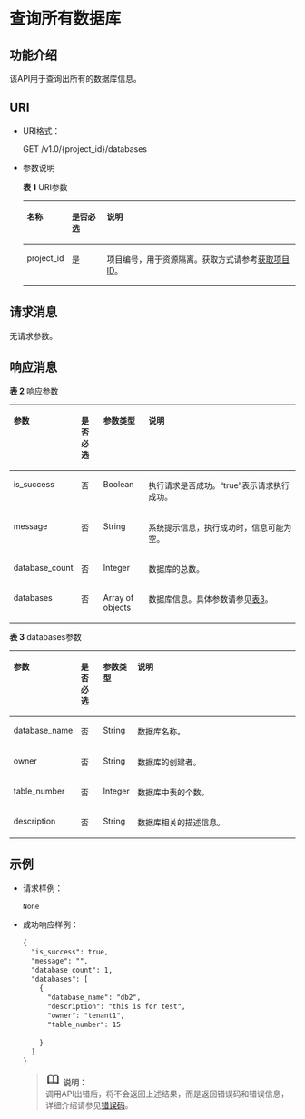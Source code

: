 # 查询所有数据库<a name="dli_02_0029"></a>

## 功能介绍<a name="s81476b125db145998a1baa1a8bc56e0c"></a>

该API用于查询出所有的数据库信息。

## URI<a name="sbf07dde5c25a4911ae94d60a7ac93e10"></a>

-   URI格式：

    GET /v1.0/\{project\_id\}/databases

-   参数说明

    **表 1**  URI参数

    <a name="zh-cn_topic_0069077803_table60779388"></a>
    <table><thead align="left"><tr id="zh-cn_topic_0069077803_row61411666"><th class="cellrowborder" valign="top" width="15%" id="mcps1.2.4.1.1"><p id="a420a62a594f9410eaea229ffc8037a61"><a name="a420a62a594f9410eaea229ffc8037a61"></a><a name="a420a62a594f9410eaea229ffc8037a61"></a>名称</p>
    </th>
    <th class="cellrowborder" valign="top" width="13%" id="mcps1.2.4.1.2"><p id="zh-cn_topic_0069077803_p873025824211"><a name="zh-cn_topic_0069077803_p873025824211"></a><a name="zh-cn_topic_0069077803_p873025824211"></a>是否必选</p>
    </th>
    <th class="cellrowborder" valign="top" width="72%" id="mcps1.2.4.1.3"><p id="a692d3cd97b464aed90ba6d841900a4a5"><a name="a692d3cd97b464aed90ba6d841900a4a5"></a><a name="a692d3cd97b464aed90ba6d841900a4a5"></a>说明</p>
    </th>
    </tr>
    </thead>
    <tbody><tr id="zh-cn_topic_0069077803_row48589216"><td class="cellrowborder" valign="top" width="15%" headers="mcps1.2.4.1.1 "><p id="zh-cn_topic_0069077803_p43412436"><a name="zh-cn_topic_0069077803_p43412436"></a><a name="zh-cn_topic_0069077803_p43412436"></a>project_id</p>
    </td>
    <td class="cellrowborder" valign="top" width="13%" headers="mcps1.2.4.1.2 "><p id="zh-cn_topic_0069077803_p26746391"><a name="zh-cn_topic_0069077803_p26746391"></a><a name="zh-cn_topic_0069077803_p26746391"></a>是</p>
    </td>
    <td class="cellrowborder" valign="top" width="72%" headers="mcps1.2.4.1.3 "><p id="p1310472724012"><a name="p1310472724012"></a><a name="p1310472724012"></a>项目编号，用于资源隔离。获取方式请参考<a href="获取项目ID.md">获取项目ID</a>。</p>
    </td>
    </tr>
    </tbody>
    </table>


## 请求消息<a name="sbac34c939f8e4646b61c2604b760765e"></a>

无请求参数。

## 响应消息<a name="s2bf874ddfa964e6fa245d9464ab1b51a"></a>

**表 2**  响应参数

<a name="zh-cn_topic_0069077899_table26748875"></a>
<table><thead align="left"><tr id="zh-cn_topic_0069077899_row35695092"><th class="cellrowborder" valign="top" width="13.950000000000001%" id="mcps1.2.5.1.1"><p id="a4abbd081d3484947b80555de87614621"><a name="a4abbd081d3484947b80555de87614621"></a><a name="a4abbd081d3484947b80555de87614621"></a>参数</p>
</th>
<th class="cellrowborder" valign="top" width="8.37%" id="mcps1.2.5.1.2"><p id="p730017613157"><a name="p730017613157"></a><a name="p730017613157"></a>是否必选</p>
</th>
<th class="cellrowborder" valign="top" width="16.38%" id="mcps1.2.5.1.3"><p id="zh-cn_topic_0069077899_p130413216125"><a name="zh-cn_topic_0069077899_p130413216125"></a><a name="zh-cn_topic_0069077899_p130413216125"></a>参数类型</p>
</th>
<th class="cellrowborder" valign="top" width="61.3%" id="mcps1.2.5.1.4"><p id="ad74ec8df4f924426b7f5246cf2e91141"><a name="ad74ec8df4f924426b7f5246cf2e91141"></a><a name="ad74ec8df4f924426b7f5246cf2e91141"></a>说明</p>
</th>
</tr>
</thead>
<tbody><tr id="zh-cn_topic_0069077899_row37381110"><td class="cellrowborder" valign="top" width="13.950000000000001%" headers="mcps1.2.5.1.1 "><p id="zh-cn_topic_0069077899_p7971050"><a name="zh-cn_topic_0069077899_p7971050"></a><a name="zh-cn_topic_0069077899_p7971050"></a>is_success</p>
</td>
<td class="cellrowborder" valign="top" width="8.37%" headers="mcps1.2.5.1.2 "><p id="p2030013681514"><a name="p2030013681514"></a><a name="p2030013681514"></a>否</p>
</td>
<td class="cellrowborder" valign="top" width="16.38%" headers="mcps1.2.5.1.3 "><p id="zh-cn_topic_0069077899_p20256672"><a name="zh-cn_topic_0069077899_p20256672"></a><a name="zh-cn_topic_0069077899_p20256672"></a>Boolean</p>
</td>
<td class="cellrowborder" valign="top" width="61.3%" headers="mcps1.2.5.1.4 "><p id="p126781313131418"><a name="p126781313131418"></a><a name="p126781313131418"></a>执行请求是否成功。<span class="parmvalue" id="parmvalue668112716853"><a name="parmvalue668112716853"></a><a name="parmvalue668112716853"></a>“true”</span>表示请求执行成功。</p>
</td>
</tr>
<tr id="zh-cn_topic_0069077899_row3163968"><td class="cellrowborder" valign="top" width="13.950000000000001%" headers="mcps1.2.5.1.1 "><p id="zh-cn_topic_0069077899_p54954888"><a name="zh-cn_topic_0069077899_p54954888"></a><a name="zh-cn_topic_0069077899_p54954888"></a>message</p>
</td>
<td class="cellrowborder" valign="top" width="8.37%" headers="mcps1.2.5.1.2 "><p id="p1430016614153"><a name="p1430016614153"></a><a name="p1430016614153"></a>否</p>
</td>
<td class="cellrowborder" valign="top" width="16.38%" headers="mcps1.2.5.1.3 "><p id="zh-cn_topic_0069077899_p50204720"><a name="zh-cn_topic_0069077899_p50204720"></a><a name="zh-cn_topic_0069077899_p50204720"></a>String</p>
</td>
<td class="cellrowborder" valign="top" width="61.3%" headers="mcps1.2.5.1.4 "><p id="a4fa277540d3e42e48cec2027a36ca6bc"><a name="a4fa277540d3e42e48cec2027a36ca6bc"></a><a name="a4fa277540d3e42e48cec2027a36ca6bc"></a>系统提示信息，执行成功时，信息可能为空。</p>
</td>
</tr>
<tr id="zh-cn_topic_0069077899_row24910445"><td class="cellrowborder" valign="top" width="13.950000000000001%" headers="mcps1.2.5.1.1 "><p id="zh-cn_topic_0069077899_p4480178"><a name="zh-cn_topic_0069077899_p4480178"></a><a name="zh-cn_topic_0069077899_p4480178"></a>database_count</p>
</td>
<td class="cellrowborder" valign="top" width="8.37%" headers="mcps1.2.5.1.2 "><p id="p930112671515"><a name="p930112671515"></a><a name="p930112671515"></a>否</p>
</td>
<td class="cellrowborder" valign="top" width="16.38%" headers="mcps1.2.5.1.3 "><p id="zh-cn_topic_0069077899_p767489"><a name="zh-cn_topic_0069077899_p767489"></a><a name="zh-cn_topic_0069077899_p767489"></a>Integer</p>
</td>
<td class="cellrowborder" valign="top" width="61.3%" headers="mcps1.2.5.1.4 "><p id="zh-cn_topic_0069077899_p62166619"><a name="zh-cn_topic_0069077899_p62166619"></a><a name="zh-cn_topic_0069077899_p62166619"></a>数据库的总数。</p>
</td>
</tr>
<tr id="zh-cn_topic_0069077899_row21841253"><td class="cellrowborder" valign="top" width="13.950000000000001%" headers="mcps1.2.5.1.1 "><p id="zh-cn_topic_0069077899_p24311098"><a name="zh-cn_topic_0069077899_p24311098"></a><a name="zh-cn_topic_0069077899_p24311098"></a>databases</p>
</td>
<td class="cellrowborder" valign="top" width="8.37%" headers="mcps1.2.5.1.2 "><p id="p133280618155"><a name="p133280618155"></a><a name="p133280618155"></a>否</p>
</td>
<td class="cellrowborder" valign="top" width="16.38%" headers="mcps1.2.5.1.3 "><p id="zh-cn_topic_0069077899_p54458150"><a name="zh-cn_topic_0069077899_p54458150"></a><a name="zh-cn_topic_0069077899_p54458150"></a>Array of objects</p>
</td>
<td class="cellrowborder" valign="top" width="61.3%" headers="mcps1.2.5.1.4 "><p id="zh-cn_topic_0069077899_p49033996"><a name="zh-cn_topic_0069077899_p49033996"></a><a name="zh-cn_topic_0069077899_p49033996"></a>数据库信息。具体参数请参见<a href="#table119519521616">表3</a>。</p>
</td>
</tr>
</tbody>
</table>

**表 3**  databases参数

<a name="table119519521616"></a>
<table><thead align="left"><tr id="row9968510169"><th class="cellrowborder" valign="top" width="13.950000000000001%" id="mcps1.2.5.1.1"><p id="p896350165"><a name="p896350165"></a><a name="p896350165"></a>参数</p>
</th>
<th class="cellrowborder" valign="top" width="8.36%" id="mcps1.2.5.1.2"><p id="p8966591611"><a name="p8966591611"></a><a name="p8966591611"></a>是否必选</p>
</th>
<th class="cellrowborder" valign="top" width="9.520000000000001%" id="mcps1.2.5.1.3"><p id="p296153166"><a name="p296153166"></a><a name="p296153166"></a>参数类型</p>
</th>
<th class="cellrowborder" valign="top" width="68.17%" id="mcps1.2.5.1.4"><p id="p596185191612"><a name="p596185191612"></a><a name="p596185191612"></a>说明</p>
</th>
</tr>
</thead>
<tbody><tr id="row17981153163"><td class="cellrowborder" valign="top" width="13.950000000000001%" headers="mcps1.2.5.1.1 "><p id="p2980571611"><a name="p2980571611"></a><a name="p2980571611"></a>database_name</p>
</td>
<td class="cellrowborder" valign="top" width="8.36%" headers="mcps1.2.5.1.2 "><p id="p159905141616"><a name="p159905141616"></a><a name="p159905141616"></a>否</p>
</td>
<td class="cellrowborder" valign="top" width="9.520000000000001%" headers="mcps1.2.5.1.3 "><p id="p29985191615"><a name="p29985191615"></a><a name="p29985191615"></a>String</p>
</td>
<td class="cellrowborder" valign="top" width="68.17%" headers="mcps1.2.5.1.4 "><p id="p169913561615"><a name="p169913561615"></a><a name="p169913561615"></a>数据库名称。</p>
</td>
</tr>
<tr id="row399354167"><td class="cellrowborder" valign="top" width="13.950000000000001%" headers="mcps1.2.5.1.1 "><p id="p14991658161"><a name="p14991658161"></a><a name="p14991658161"></a>owner</p>
</td>
<td class="cellrowborder" valign="top" width="8.36%" headers="mcps1.2.5.1.2 "><p id="p8994511619"><a name="p8994511619"></a><a name="p8994511619"></a>否</p>
</td>
<td class="cellrowborder" valign="top" width="9.520000000000001%" headers="mcps1.2.5.1.3 "><p id="p19910581615"><a name="p19910581615"></a><a name="p19910581615"></a>String</p>
</td>
<td class="cellrowborder" valign="top" width="68.17%" headers="mcps1.2.5.1.4 "><p id="p189985111613"><a name="p189985111613"></a><a name="p189985111613"></a>数据库的创建者。</p>
</td>
</tr>
<tr id="row7990531610"><td class="cellrowborder" valign="top" width="13.950000000000001%" headers="mcps1.2.5.1.1 "><p id="p210015121620"><a name="p210015121620"></a><a name="p210015121620"></a>table_number</p>
</td>
<td class="cellrowborder" valign="top" width="8.36%" headers="mcps1.2.5.1.2 "><p id="p610016561615"><a name="p610016561615"></a><a name="p610016561615"></a>否</p>
</td>
<td class="cellrowborder" valign="top" width="9.520000000000001%" headers="mcps1.2.5.1.3 "><p id="p91001057162"><a name="p91001057162"></a><a name="p91001057162"></a>Integer</p>
</td>
<td class="cellrowborder" valign="top" width="68.17%" headers="mcps1.2.5.1.4 "><p id="p161009561612"><a name="p161009561612"></a><a name="p161009561612"></a>数据库中表的个数。</p>
</td>
</tr>
<tr id="row510012515164"><td class="cellrowborder" valign="top" width="13.950000000000001%" headers="mcps1.2.5.1.1 "><p id="p131001952167"><a name="p131001952167"></a><a name="p131001952167"></a>description</p>
</td>
<td class="cellrowborder" valign="top" width="8.36%" headers="mcps1.2.5.1.2 "><p id="p610015101616"><a name="p610015101616"></a><a name="p610015101616"></a>否</p>
</td>
<td class="cellrowborder" valign="top" width="9.520000000000001%" headers="mcps1.2.5.1.3 "><p id="p1810019541613"><a name="p1810019541613"></a><a name="p1810019541613"></a>String</p>
</td>
<td class="cellrowborder" valign="top" width="68.17%" headers="mcps1.2.5.1.4 "><p id="p1510017531611"><a name="p1510017531611"></a><a name="p1510017531611"></a>数据库相关的描述信息。</p>
</td>
</tr>
</tbody>
</table>

## 示例<a name="section25311746151747"></a>

-   请求样例：

    ```
    None
    ```

-   成功响应样例：

    ```
    {
      "is_success": true,
      "message": "",
      "database_count": 1,
      "databases": [
        {
          "database_name": "db2",
          "description": "this is for test",
          "owner": "tenant1",
          "table_number": 15
    
        }
      ]
    }
    ```

    >![](public_sys-resources/icon-note.gif) **说明：**   
    >调用API出错后，将不会返回上述结果，而是返回错误码和错误信息，详细介绍请参见[错误码](错误码.md)。  


